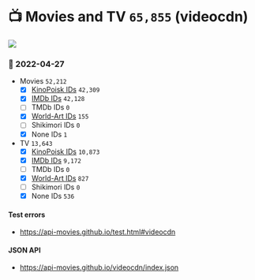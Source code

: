 # :tv: Movies and TV `65,855` (videocdn)

<a href="https://API-Movies.github.io"><img src="https://API-Movies.github.io/banner.png?cache"></a>

### :date: 2022-04-27
- Movies `52,212`
  - [x] <a href="https://API-Movies.github.io/videocdn/movie_kinopoisk_ids.json">KinoPoisk IDs</a> `42,309`
  - [x] <a href="https://API-Movies.github.io/videocdn/movie_imdb_ids.json">IMDb IDs</a> `42,128`
  - [ ] TMDb IDs `0`
  - [x] <a href="https://API-Movies.github.io/videocdn/movie_world_art_ids.json">World-Art IDs</a> `155`
  - [ ] Shikimori IDs `0`
  - [x] None IDs `1`
- TV `13,643`
  - [x] <a href="https://API-Movies.github.io/videocdn/tv_kinopoisk_ids.json">KinoPoisk IDs</a> `10,873`
  - [x] <a href="https://API-Movies.github.io/videocdn/tv_imdb_ids.json">IMDb IDs</a> `9,172`
  - [ ] TMDb IDs `0`
  - [x] <a href="https://API-Movies.github.io/videocdn/tv_world_art_ids.json">World-Art IDs</a> `827`
  - [ ] Shikimori IDs `0`
  - [x] None IDs `536`
#### Test errors
- <a href='https://api-movies.github.io/test.html#videocdn'>https://api-movies.github.io/test.html#videocdn</a>
#### JSON API
- <a href='https://api-movies.github.io/videocdn/index.json'>https://api-movies.github.io/videocdn/index.json</a>
